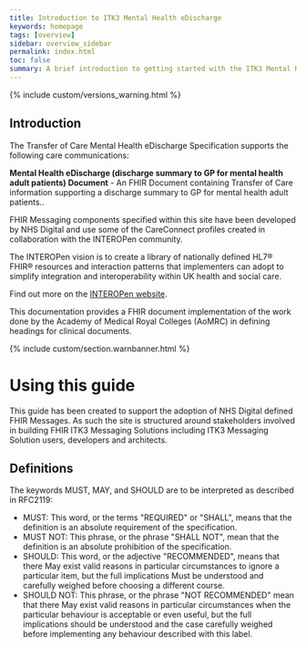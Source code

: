 ```yaml
---
title: Introduction to ITK3 Mental Health eDischarge
keywords: homepage
tags: [overview]
sidebar: overview_sidebar
permalink: index.html
toc: false
summary: A brief introduction to getting started with the ITK3 Mental Health eDischarge.
---
```


{% include custom/versions_warning.html %}

## Introduction ##

The Transfer of Care Mental Health eDischarge  Specification supports the following care communications:

**Mental Health eDischarge (discharge summary to GP for mental health adult patients) Document** - An FHIR Document containing Transfer of Care information supporting a discharge summary to GP for mental health adult patients..
   
FHIR Messaging components specified within this site have been developed by NHS Digital and use some of the CareConnect profiles created in collaboration with the INTEROPen community. 

The INTEROPen vision is to create a library of nationally defined HL7® FHIR® resources and interaction patterns that implementers can adopt to simplify integration and interoperability within UK health and social care.

Find out more on the <a href="http://interopen.org/" target="_blank">INTEROPen website</a>.

This documentation provides a FHIR document implementation of the work done by the Academy of Medical Royal Colleges (AoMRC) in defining headings for clinical documents.
 
{% include custom/section.warnbanner.html %}

# Using this guide #

This guide has been created to support the adoption of NHS Digital defined FHIR Messages. As such the site is structured around stakeholders involved in building FHIR ITK3 Messaging Solutions including  ITK3 Messaging Solution users, developers and architects.  

## Definitions ##
The keywords MUST, MAY, and SHOULD are to be interpreted as described in RFC2119:

* MUST: This word, or the terms "REQUIRED" or "SHALL", means that the definition is an absolute requirement of the specification.
* MUST NOT: This phrase, or the phrase "SHALL NOT", mean that the definition is an absolute prohibition of the specification.
* SHOULD: This word, or the adjective "RECOMMENDED", means that there May exist valid reasons in particular circumstances to ignore a particular item, but the full implications Must be understood and carefully weighed before choosing a different course.
* SHOULD NOT: This phrase, or the phrase "NOT RECOMMENDED" mean that there May exist valid reasons in particular circumstances when the particular behaviour is acceptable or even useful, but the full implications should be understood and the case carefully weighed before implementing any behaviour described with this label.



